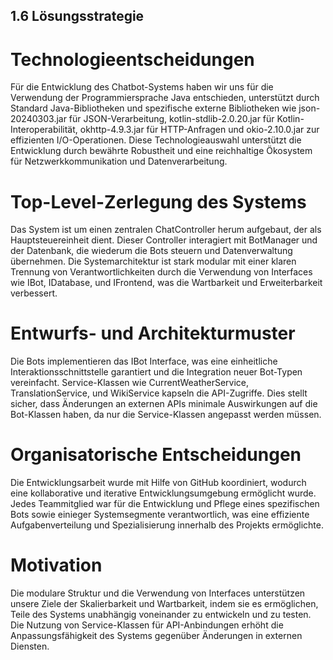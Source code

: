 ## 1.6 Lösungsstrategie

# Technologieentscheidungen

Für die Entwicklung des Chatbot-Systems haben wir uns für die Verwendung der Programmiersprache Java entschieden, unterstützt durch Standard Java-Bibliotheken und spezifische externe Bibliotheken wie json-20240303.jar für JSON-Verarbeitung, kotlin-stdlib-2.0.20.jar für Kotlin-Interoperabilität, okhttp-4.9.3.jar für HTTP-Anfragen und okio-2.10.0.jar zur effizienten I/O-Operationen. Diese Technologieauswahl unterstützt die Entwicklung durch bewährte Robustheit und eine reichhaltige Ökosystem für Netzwerkkommunikation und Datenverarbeitung.

# Top-Level-Zerlegung des Systems

Das System ist um einen zentralen ChatController herum aufgebaut, der als Hauptsteuereinheit dient. Dieser Controller interagiert mit BotManager und der Datenbank, die wiederum die Bots steuern und Datenverwaltung übernehmen. Die Systemarchitektur ist stark modular mit einer klaren Trennung von Verantwortlichkeiten durch die Verwendung von Interfaces wie IBot, IDatabase, und IFrontend, was die Wartbarkeit und Erweiterbarkeit verbessert.

# Entwurfs- und Architekturmuster

Die Bots implementieren das IBot Interface, was eine einheitliche Interaktionsschnittstelle garantiert und die Integration neuer Bot-Typen vereinfacht. Service-Klassen wie CurrentWeatherService, TranslationService, und WikiService kapseln die API-Zugriffe. Dies stellt sicher, dass Änderungen an externen APIs minimale Auswirkungen auf die Bot-Klassen haben, da nur die Service-Klassen angepasst werden müssen.

# Organisatorische Entscheidungen

Die Entwicklungsarbeit wurde mit Hilfe von GitHub koordiniert, wodurch eine kollaborative und iterative Entwicklungsumgebung ermöglicht wurde. Jedes Teammitglied war für die Entwicklung und Pflege eines spezifischen Bots sowie einieger Systemsegmente verantwortlich, was eine effiziente Aufgabenverteilung und Spezialisierung innerhalb des Projekts ermöglichte.

# Motivation

Die modulare Struktur und die Verwendung von Interfaces unterstützen unsere Ziele der Skalierbarkeit und Wartbarkeit, indem sie es ermöglichen, Teile des Systems unabhängig voneinander zu entwickeln und zu testen. Die Nutzung von Service-Klassen für API-Anbindungen erhöht die Anpassungsfähigkeit des Systems gegenüber Änderungen in externen Diensten.
